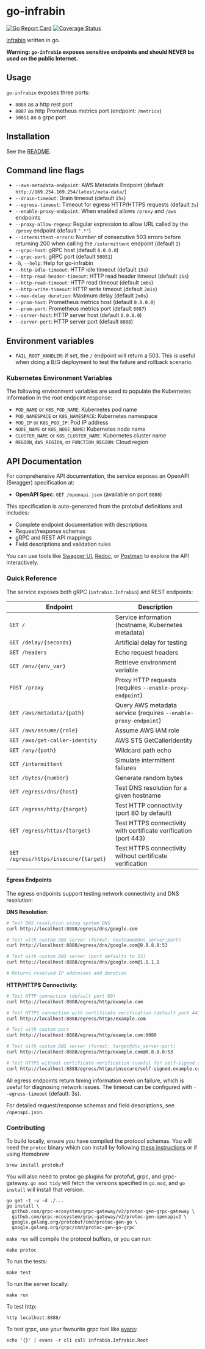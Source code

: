 # go-infrabin

[![Go Report Card](https://goreportcard.com/badge/github.com/maruina/go-infrabin)](https://goreportcard.com/report/github.com/maruina/go-infrabin)
[![Coverage Status](https://coveralls.io/repos/github/maruina/go-infrabin/badge.svg?branch=master)](https://coveralls.io/github/maruina/go-infrabin?branch=master)

[infrabin](https://github.com/maruina/infrabin) written in go.

**Warning: `go-infrabin` exposes sensitive endpoints and should NEVER be used on the public Internet.**

## Usage

`go-infrabin` exposes three ports:

* `8888` as a http rest port
* `8887` as http Prometheus metrics port (endpoint: `/metrics`)
* `50051` as a grpc port

## Installation

See the [README](./chart/go-infrabin/README.md).

## Command line flags

* `--aws-metadata-endpoint`: AWS Metadata Endpoint (default `http://169.254.169.254/latest/meta-data/`)
* `--drain-timeout`: Drain timeout (default `15s`)
* `--egress-timeout`: Timeout for egress HTTP/HTTPS requests (default `3s`)
* `--enable-proxy-endpoint`: When enabled allows `/proxy` and `/aws` endpoints
* `--proxy-allow-regexp`: Regular expression to allow URL called by the `/proxy` endpoint (default `".*"`)
* `--intermittent-errors`: Number of consecutive 503 errors before returning 200 when calling the `/intermittent` endpoint (default `2`)
* `--grpc-host`: gRPC host (default `0.0.0.0`)
* `--grpc-port`: gRPC port (default `50051`)
* `-h`, `--help`: Help for go-infrabin
* `--http-idle-timeout`: HTTP idle timeout (default `15s`)
* `--http-read-header-timeout`: HTTP read header timeout (default `15s`)
* `--http-read-timeout`: HTTP read timeout (default `1m0s`)
* `--http-write-timeout`: HTTP write timeout (default `2m1s`)
* `--max-delay duration`: Maximum delay (default `2m0s`)
* `--prom-host`: Prometheus metrics host (default `0.0.0.0`)
* `--prom-port`: Prometheus metrics port (default `8887`)
* `--server-host`: HTTP server host (default `0.0.0.0`)
* `--server-port`: HTTP server port (default `8888`)

## Environment variables

* `FAIL_ROOT_HANDLER`: if set, the `/` endpoint will return a 503. This is useful when doing a B/G deployment to test the failure and rollback scenario.

### Kubernetes Environment Variables

The following environment variables are used to populate the Kubernetes information in the root endpoint response:

* `POD_NAME` or `K8S_POD_NAME`: Kubernetes pod name
* `POD_NAMESPACE` or `K8S_NAMESPACE`: Kubernetes namespace
* `POD_IP` or `K8S_POD_IP`: Pod IP address
* `NODE_NAME` or `K8S_NODE_NAME`: Kubernetes node name
* `CLUSTER_NAME` or `K8S_CLUSTER_NAME`: Kubernetes cluster name
* `REGION`, `AWS_REGION`, or `FUNCTION_REGION`: Cloud region

## API Documentation

For comprehensive API documentation, the service exposes an OpenAPI (Swagger) specification at:

* **OpenAPI Spec**: `GET /openapi.json` (available on port `8888`)

This specification is auto-generated from the protobuf definitions and includes:
- Complete endpoint documentation with descriptions
- Request/response schemas
- gRPC and REST API mappings
- Field descriptions and validation rules

You can use tools like [Swagger UI](https://swagger.io/tools/swagger-ui/), [Redoc](https://github.com/Redocly/redoc), or [Postman](https://www.postman.com/) to explore the API interactively.

### Quick Reference

The service exposes both gRPC (`infrabin.Infrabin`) and REST endpoints:

| Endpoint | Description |
|----------|-------------|
| `GET /` | Service information (hostname, Kubernetes metadata) |
| `GET /delay/{seconds}` | Artificial delay for testing |
| `GET /headers` | Echo request headers |
| `GET /env/{env_var}` | Retrieve environment variable |
| `POST /proxy` | Proxy HTTP requests (requires `--enable-proxy-endpoint`) |
| `GET /aws/metadata/{path}` | Query AWS metadata service (requires `--enable-proxy-endpoint`) |
| `GET /aws/assume/{role}` | Assume AWS IAM role |
| `GET /aws/get-caller-identity` | AWS STS GetCallerIdentity |
| `GET /any/{path}` | Wildcard path echo |
| `GET /intermittent` | Simulate intermittent failures |
| `GET /bytes/{number}` | Generate random bytes |
| `GET /egress/dns/{host}` | Test DNS resolution for a given hostname |
| `GET /egress/http/{target}` | Test HTTP connectivity (port 80 by default) |
| `GET /egress/https/{target}` | Test HTTPS connectivity with certificate verification (port 443) |
| `GET /egress/https/insecure/{target}` | Test HTTPS connectivity without certificate verification |

#### Egress Endpoints

The egress endpoints support testing network connectivity and DNS resolution:

**DNS Resolution**:
```bash
# Test DNS resolution using system DNS
curl http://localhost:8888/egress/dns/google.com

# Test with custom DNS server (format: hostname@dns_server:port)
curl http://localhost:8888/egress/dns/google.com@8.8.8.8:53

# Test with custom DNS server (port defaults to 53)
curl http://localhost:8888/egress/dns/google.com@1.1.1.1

# Returns resolved IP addresses and duration
```

**HTTP/HTTPS Connectivity**:
```bash
# Test HTTP connection (default port 80)
curl http://localhost:8888/egress/http/example.com

# Test HTTPS connection with certificate verification (default port 443)
curl http://localhost:8888/egress/https/example.com

# Test with custom port
curl http://localhost:8888/egress/http/example.com:8080

# Test with custom DNS server (format: target@dns_server:port)
curl http://localhost:8888/egress/http/example.com@8.8.8.8:53

# Test HTTPS without certificate verification (useful for self-signed certs)
curl http://localhost:8888/egress/https/insecure/self-signed.example.com
```

All egress endpoints return timing information even on failure, which is useful for diagnosing network issues. The timeout can be configured with `--egress-timeout` (default: 3s).

For detailed request/response schemas and field descriptions, see `/openapi.json`.

### Contributing

To build locally, ensure you have compiled the protocol schemas. You
will need the `protoc` binary which can install by following
[these instructions][protoc] or if using Homebrew

```shell
brew install protobuf
```

You will also need to protoc go plugins for protofuf, grpc, and
grpc-gateway. `go mod tidy` will fetch the versions specified in
`go.mod`, and `go install` will install that version.

```shell
go get -t -v -d ./...
go install \
  github.com/grpc-ecosystem/grpc-gateway/v2/protoc-gen-grpc-gateway \
  github.com/grpc-ecosystem/grpc-gateway/v2/protoc-gen-openapiv2 \
  google.golang.org/protobuf/cmd/protoc-gen-go \
  google.golang.org/grpc/cmd/protoc-gen-go-grpc
```

`make run` will compile the protocol buffers, or you can run:

```shell
make protoc
```

To run the tests:

```shell
make test
```

To run the server locally:

```shell
make run
```

To test http:

```shell
http localhost:8888/
```

To test grpc, use your favourite grpc tool like [evans][evans]:

```shell
echo '{}' | evans -r cli call infrabin.Infrabin.Root
```

[protoc]: https://grpc.io/docs/languages/go/quickstart/#prerequisites
[evans]: https://github.com/ktr0731/evans/
